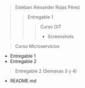 > Esteban Alexander Rojas Pérez 
> > Entregable 1
> > > Curso GIT
> > >- Screenshots 

> Curso Microservicios
- Entregable 1
- Entregable 2

> Entregable 2 (Semanas 3 y 4)

- README.md